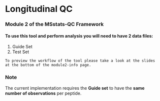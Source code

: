 # **Longitudinal QC**


### **Module 2 of the MSstats-QC Framework**
    

#### **To use this tool and perform analysis you will need to have 2 data files:**

1. Guide Set
2. Test Set


`To preview the workflow of the tool please take a look at the slides at the bottom of the module2-info page.`

### **Note**

The current implementation requires the **Guide set** to have the **same number of observations** per peptide.  


